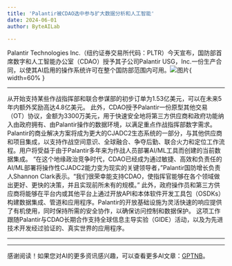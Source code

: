 ```yaml
---
title: 'Palantir被CDAO选中参与扩大数据分析和人工智能'
date: 2024-06-01
author: ByteAILab

---
```


Palantir Technologies Inc.（纽约证券交易所代码：PLTR）今天宣布，国防部首席数字和人工智能办公室（CDAO）授予其子公司Palantir USG，Inc.一份生产合同，以使其AI启用的操作系统许可在整个国防部范围内可用。![图片](https://ai-techpark.com/wp-content/uploads/2024/05/Palantir-960x540.jpg){ width=60% }

---
从开始支持某些作战指挥部和联合参谋部的初步订单为1.53亿美元，可以在未来5年内额外奖励高达4.8亿美元。
此外，CDAO授予Palantir一份原型其他交易（OT）协议，金额为3300万美元，用于快速安全地将第三方供应商和政府功能纳入由政府拥有、由Palantir操作的数据环境，以满足重点作战指挥部数字需求。
Palantir的商业解决方案将成为更大的CJADC2生态系统的一部分，与其他供应商和项目集成，以支持作战空间意识、全球融合、争夺后勤、联合火力和定位工作流程。用户将受益于由于Palantir多年来为作战人员部署AI/ML工具而创建的当前数据集成。
“在这个地缘政治竞争时代，CDAO已经成为通过敏捷、高效和负责任的AI/ML部署将操作性CJADC2能力变为现实的关键领导者，”Palantir国防增长负责人Shannon Clark表示。“我们很荣幸能支持CDAO，使指挥官能够在各个领域做出更好、更快的决策，并且实现前所未有的规模。”
此外，政府操作员和第三方供应商将能够在平台内或其他平台上通过开放API和本体软件开发工具包（OSDKs）构建数据集成、管道和应用程序。Palantir的开放基础设施为灵活快速的响应提供了有机使用，同时保持所需的安全协作，以确保访问控制和数据保护。
这项工作跟随Palantir与CDAO长期合作支持全球信息主导实验（GIDE）活动，以及为先进技术开发经过验证的、真实世界的应用程序。


---
---
感谢阅读！如果您对AI的更多资讯感兴趣，可以查看更多AI文章：[GPTNB](https://gptnb.com)。